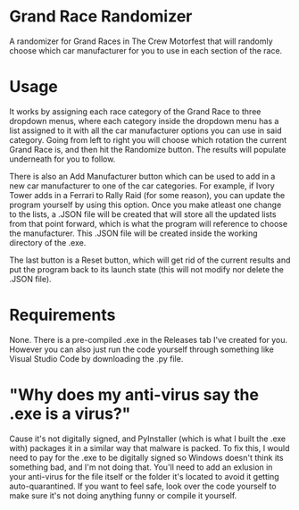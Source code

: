 # Grand Race Randomizer
A randomizer for Grand Races in The Crew Motorfest that will randomly choose which car manufacturer for you to use in each section of the race.

# Usage
It works by assigning each race category of the Grand Race to three dropdown menus, where each category inside the dropdown menu has a list assigned to it with all the car manufacturer options you can use in said category. Going from left to right you will choose which rotation the current Grand Race is, and then hit the Randomize button. The results will populate underneath for you to follow.

There is also an Add Manufacturer button which can be used to add in a new car manufacturer to one of the car categories. For example, if Ivory Tower adds in a Ferrari to Rally Raid (for some reason), you can update the program yourself by using this option. Once you make atleast one change to the lists, a .JSON file will be created that will store all the updated lists from that point forward, which is what the program will reference to choose the manufacturer. This .JSON file will be created inside the working directory of the .exe.

The last button is a Reset button, which will get rid of the current results and put the program back to its launch state (this will not modify nor delete the .JSON file).

# Requirements
None. There is a pre-compiled .exe in the Releases tab I've created for you. However you can also just run the code yourself through something like Visual Studio Code by downloading the .py file.

# "Why does my anti-virus say the .exe is a virus?"
Cause it's not digitally signed, and PyInstaller (which is what I built the .exe with) packages it in a similar way that malware is packed. To fix this, I would need to pay for the .exe to be digitally signed so Windows doesn't think its something bad, and I'm not doing that. You'll need to add an exlusion in your anti-virus for the file itself or the folder it's located to avoid it getting auto-quarantined. If you want to feel safe, look over the code yourself to make sure it's not doing anything funny or compile it yourself.
